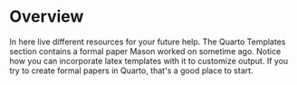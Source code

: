 # Overview

In here live different resources for your future help. The Quarto Templates section contains a formal paper Mason worked on sometime ago. Notice how you can incorporate latex templates with it to customize output. If you try to create formal papers in Quarto, that's a good place to start.